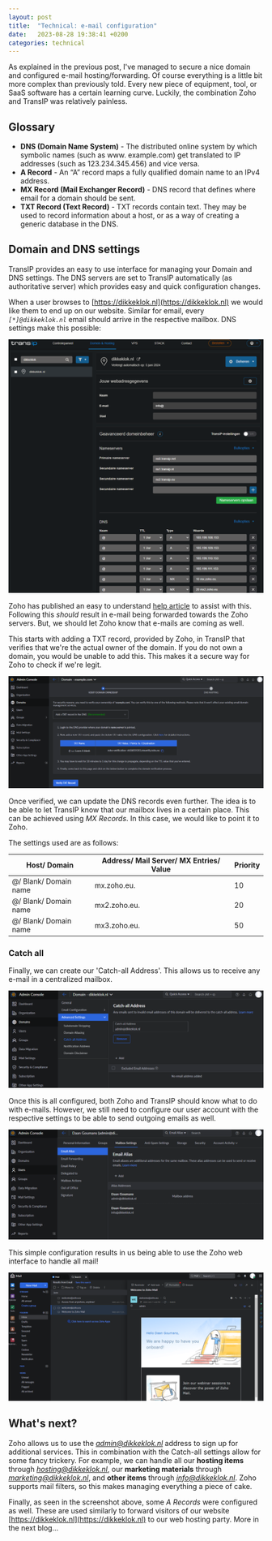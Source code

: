 ```yaml
---
layout: post
title:  "Technical: e-mail configuration"
date:   2023-08-28 19:38:41 +0200
categories: technical
---
```

As explained in the previous post, I've managed to secure a nice domain and configured e-mail hosting/forwarding. Of course everything is a little bit more complex than previously told. Every new piece of equipment, tool, or SaaS software has a certain learning curve. Luckily, the combination Zoho and TransIP was relatively painless.

## Glossary
* **DNS (Domain Name System)** - The distributed online system by which symbolic names (such as www.
example.com) get translated to IP addresses (such as 123.234.345.456) and vice versa.
* **A Record** - An “A” record maps a fully qualified domain name to an IPv4 address.
* **MX Record (Mail Exchanger Record)** - DNS record that defines where email for a domain should be sent.
* **TXT Record (Text Record)** - TXT records contain text. They may be used to record information about a host, or as a way of creating a generic database in the DNS.

## Domain and DNS settings
TransIP provides an easy to use interface for managing your Domain and DNS settings. The DNS servers are set to TransIP automatically (as authoritative server) which provides easy and quick configuration changes. 

When a user browses to [https://dikkeklok.nl](https://dikkeklok.nl) we would like them to end up on our website. Similar for email, every _`[*]@dikkeklok.nl`_ email should arrive in the respective mailbox. DNS settings make this possible: 

![transip](/images/20230828/transip.nl.png)

Zoho has published an easy to understand [help article](https://www.zoho.com/mail/help/adminconsole/configure-email-delivery.html?zredirect=f&zsrc=langdropdown&lb=nl#manual) to assist with this. Following this _should_ result in e-mail being forwarded towards the Zoho servers. But, we should let Zoho know that e-mails are coming as well.

This starts with adding a TXT record, provided by Zoho, in TransIP that verifies that we're the actual owner of the domain. If you do not own a domain, you would be unable to add this. This makes it a secure way for Zoho to check if we're legit.

![zoho](/images/20230828/zoho-validation.png)

Once verified, we can update the DNS records even further. The idea is to be able to let TransIP know that our mailbox lives in a certain place. This can be achieved using _MX Records_. In this case, we would like to point it to Zoho.

The settings used are as follows:

| Host/ Domain          | Address/ Mail Server/ MX Entries/ Value | Priority |
|-----------------------|-----------------------------------------|----------|
| @/ Blank/ Domain name | mx.zoho.eu.                             | 10       |
| @/ Blank/ Domain name | mx2.zoho.eu.                            | 20       |
| @/ Blank/ Domain name | mx3.zoho.eu.                            | 50       |

### Catch all
Finally, we can create our 'Catch-all Address'. This allows us to receive any e-mail in a centralized mailbox.

![catch all](/images/20230828/catch-all.png)

Once this is all configured, both Zoho and TransIP should know what to do with e-mails. However, we still need to configure our user account with the respective settings to be able to send outgoing emails as well.

![alias](/images/20230828/alias.png)

This simple configuration results in us being able to use the Zoho web interface to handle all mail!

![zoho](/images/20230828/zoho.png)

## What's next?
Zoho allows us to use the _[admin@dikkeklok.nl](mailto:admin@dikkeklok.nl)_ address to sign up for additional services. This in combination with the Catch-all settings allow for some fancy trickery. For example, we can handle all our **hosting items** through _[hosting@dikkeklok.nl](mailto:hosting@dikkeklok.nl)_, our **marketing materials** through _[marketing@dikkeklok.nl](mailto:marketing@dikkeklok.nl)_, and **other items** through _[info@dikkeklok.nl](mailto:info@dikkeklok.nl)_. Zoho supports mail filters, so this makes managing everything a piece of cake.

Finally, as seen in the screenshot above, some _A Records_ were configured as well. These are used similarly to forward visitors of our website [https://dikkeklok.nl](https://dikkeklok.nl) to our web hosting party. More in the next blog...